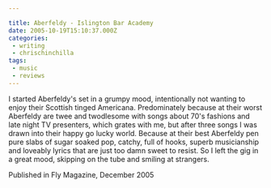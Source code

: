 ```yaml
---

title: Aberfeldy - Islington Bar Academy
date: 2005-10-19T15:10:37.000Z
categories:
 - writing
 - chrischinchilla
tags: 
 - music 
 - reviews
---
```


I started Aberfeldy's set in a grumpy mood, intentionally not wanting to enjoy their Scottish tinged Americana. Predominately because at their worst Aberfeldy are twee and twodlesome with songs about 70's fashions and late night TV presenters, which grates with me, but after three songs I was drawn into their happy go lucky world. Because at their best Aberfeldy pen pure slabs of sugar soaked pop, catchy, full of hooks, superb musicianship and loveably lyrics that are just too damn sweet to resist. So I left the gig in a great mood, skipping on the tube and smiling at strangers.

Published in Fly Magazine, December 2005
